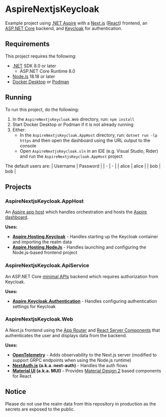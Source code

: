 # AspireNextjsKeycloak
Example project using [.NET Aspire](https://dotnet.microsoft.com/apps/cloud) with a [Next.js](https://nextjs.org/) ([React](https://react.dev/)) frontend, an [ASP.NET Core](https://dotnet.microsoft.com/apps/aspnet/apis) backend, and [Keycloak](https://www.keycloak.org/) for authentication.

## Requirements
This project requires the following:
* [.NET](https://dotnet.microsoft.com/) SDK 8.0 or later
  * ASP.NET Core Runtime 8.0
* [Node.js](https://nodejs.org/) 18.18 or later
* [Docker Desktop](https://www.docker.com/) or [Podman](https://podman.io/)

## Running
To run this project, do the following:
1. In the `AspireNextjsKeycloak.Web` directory, run: `npm install`
2. Start Docker Desktop or Podman if it is not already running
3. Either:
   * In the `AspireNextjsKeycloak.AppHost` directory, run: `dotnet run -lp https` and then open the dashboard using the URL output to the console
   * Open `AspireNextjsKeycloak.sln` in an IDE (e.g. Visual Studio, Rider) and run the `AspireNextjsKeycloak.AppHost` project

The default users are:
| Username | Password |
| - | - |
| alice | alice |
| bob | bob |

## Projects
### AspireNextjsKeycloak.AppHost
An [Aspire app host](https://learn.microsoft.com/dotnet/aspire/fundamentals/app-host-overview) which handles orchestration and hosts the [Aspire dashboard](https://learn.microsoft.com/dotnet/aspire/fundamentals/dashboard/overview).

**Uses:**
* **[Aspire.Hosting.Keycloak](https://learn.microsoft.com/dotnet/aspire/authentication/keycloak-integration#hosting-integration)** - Handles starting up the Keycloak container and importing the realm data
* **[Aspire.Hosting.NodeJs](https://learn.microsoft.com/dotnet/aspire/get-started/build-aspire-apps-with-nodejs)** - Handles launching and configuring the Node.js-based frontend project

### AspireNextjsKeycloak.ApiService
An ASP.NET Core [minimal APIs](https://learn.microsoft.com/aspnet/core/fundamentals/minimal-apis/overview?view=aspnetcore-8.0) backend which requires authorization from Keycloak.

**Uses:**
* **[Aspire.Keycloak.Authentication](https://learn.microsoft.com/dotnet/aspire/authentication/keycloak-integration#client-integration)** - Handles configuring authentication settings for Keycloak

### AspireNextjsKeycloak.Web
A Next.js frontend using the [App Router](https://nextjs.org/docs/app) and [React Server Components](https://react.dev/reference/rsc/server-components) that authenticates the user and displays data from the backend.

**Uses:**
* **[OpenTelemetry](https://nextjs.org/docs/app/building-your-application/optimizing/open-telemetry)** - Adds observability to the Next.js server (modified to support GRPC endpoints when using the Node.js runtime)
* **[NextAuth.js](https://next-auth.js.org/) (a.k.a. next-auth)** - Handles the auth flows
* **[Material UI](https://mui.com/material-ui/) (a.k.a. MUI)** - Provides [Material Design 2](https://m2.material.io/) based components for React

## Notice
Please do not use the realm data from this repository in production as the secrets are exposed to the public.
